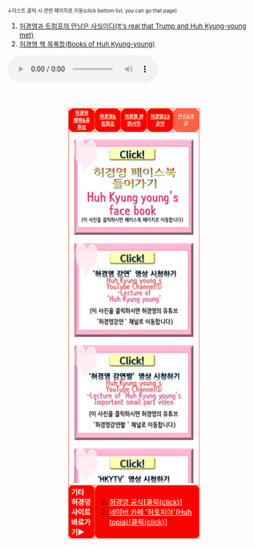 <br>
<font size="1">↓리스트 클릭 시 관련 페이지로 이동(click bottom list, you can go that page)</font>
<ol>
  <li><a href="hky2_트럼프허경영.html" target="_blank"><font size="2">허경영과 트럼프의 만남은 사실이다(It's real that Trump and Huh Kyung-young met)</font></a></li>
  <li><a href="hky3_허경영책.html" target="_blank"><font size="2">허경영 책 목록들(Books of Huh Kyung-young)</font></a></li>
</ol>
  <audio src="m-flo_Miss You.mp3" controls autoplay></audio>
<html>

<head>
 
<meta charset="UTF-8">
<meta name="viewport" content="width=device-width,initial-scale=1.0,minimum-scale=1.0,maximum-scale=3.0,user-scalable=1.0">
 <title>허경영 연결사이트</title>

<style>
#listfontsize{ font-size:1.0vw;}
#textcenter{text-align : center;}
.tableheadandbody{border-spacing: 10px 10px; align:center; margin-left: auto; margin-right: auto; width:52%; height:95%; cellpadding:20px; cellspacing:10;}
.tr1{padding-left: 5px; padding-right: 5px; margin:10px; border:1px solid tomato; border-radius: 10px/10px; text-align:center;}
.tr2{padding-left: 5px; padding-right: 5px; margin:10px; border:1px solid tomato; border-radius: 10px/10px;}
.list{padding-left: 5px; padding-right: 5px; margin:10px; border:1px solid tomato; border-radius: 10px/10px;}
.listwidth{text-align : center;height:7.5%;width:10.4%;padding-left: 5px; padding-right: 5px; margin:10px; border:1px solid tomato; border-radius: 10px/10px;}
.listwidth2{height:9.5%;width:10%;padding-left: 5px; padding-right: 5px; margin:10px; border:1px solid tomato; border-radius: 10px/10px;}
.sizeSmall{width:60%; height:40%;}
.sizeNormal{width:70%; height:50%;}
.sizeLarge{width:80%;height:55%;}
#red{color:red;}
#black{color:black;}
#white{color:white; text-shadow:1px 1px 0px #f40;text-align : center;}
#white2{color:white; text-shadow:1px 1px 0px #f40;}
#whitebackground{background-color:white;}
#transparent{background-color:transparent;}
#transparent2{background-color:transparent; align:center;}
#tomatobackground{background-color:tomato;}
#redbackground{background-color:red;}
#paddingtomatobackground{background-color:tomato; padding-left: 12px; padding-right: 12px;}
#centercontent{height:700px; max-width: 95%; width: 95%; overflow: auto; margin-left: auto; margin-right: auto;}
</style>

 

</head>

<body>
 <script>
document.documentElement.addEventListener('touchstart',function(event){
if(event.touches.length<1){
event.prevetnDefault();
}
},false);
</script>

<body background="배경수정.png">
<br><br><br>

<table class="tableheadandbody">

<tr class="tr1" id="listfontsize">
 
<td class="listwidth" id="redbackground">
 <a href="computerhome.html" id="white"><b>허경영<br>페북&유튜브</b></a></td>
<td class="listwidth" id="redbackground">
 <a href="컴활정보처리.html" id="white"><b>허경영&트럼프</b></a></td>
<td class="listwidth" id="redbackground">
 <a href="mos.html" id="white"><b>허경영 관련서적</b></a></td>
<td class="listwidth" id="redbackground">
 <a href="컴퓨터프로그래밍언어.html" id="white"><b>허경영33공약</b></a></td>
<td class="listwidth" id="tomatobackground">
 <a href="프로그래밍언어스크래치.html" id="white"><b>퀴즈&댓글</b></a></td>

</tr>

<tr class="tr2">
  

<td id="whitebackground" colspan="5" class="list" valign="top">
<div id="centercontent">
 <table class="centercontent" id="whitebackground">

<a href="https://ko-kr.facebook.com/unhky/" target="_blank"><img src="허경영페이스북 클릭.png"></a>

<a href="https://www.youtube.com/channel/UCg3wU-Y3Aq8-0UAqYjXMCnw" target="_blank"><img src="허경영강연 클릭.png"></a>

<a href="https://www.youtube.com/channel/UCA7LZMILVfSYGwHU7Cj3g6Q" target="_blank"><img src="허경영강연짤 클릭.png"></a>

<a href="https://www.youtube.com/channel/UCy3eNixQgJld165YDfRDRZg" target="_blank"><img src="HKYTV 클릭.png"></a>

</table>
</div>
</td>

</tr>

<tr style="height=50px;" class="list">
 
<td class="list" id="redbackground">
<a id="white2"><b>기타 허경영 사이트 바로가기▶</b></a></td>

<td colspan="4" class="list" id="redbackground">
 
<ol>

<li><a href="https://www.hky33.kr/" target="_blank" align="left" id="white2">허경영 공식[클릭(click)]</a></li>

<li><a href="https://cafe.naver.com/huhkyungyoung" target="_blank" align="left" id="white2">네이버 카페 '허토피아'(Huh topia)[클릭(click)]</a></li>

</ol>
</td>


</body>


</html>
